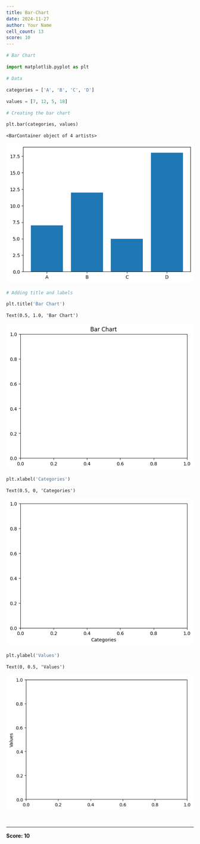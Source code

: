 ```yaml
---
title: Bar-Chart
date: 2024-11-27
author: Your Name
cell_count: 13
score: 10
---
```


```python
# Bar Chart
```


```python
import matplotlib.pyplot as plt
```


```python
# Data
```


```python
categories = ['A', 'B', 'C', 'D']
```


```python
values = [7, 12, 5, 18]
```


```python
# Creating the bar chart
```


```python
plt.bar(categories, values)
```




    <BarContainer object of 4 artists>




    
![png](bar-chart_files/bar-chart_6_1.png)
    



```python
# Adding title and labels
```


```python
plt.title('Bar Chart')
```




    Text(0.5, 1.0, 'Bar Chart')




    
![png](bar-chart_files/bar-chart_8_1.png)
    



```python
plt.xlabel('Categories')
```




    Text(0.5, 0, 'Categories')




    
![png](bar-chart_files/bar-chart_9_1.png)
    



```python
plt.ylabel('Values')
```




    Text(0, 0.5, 'Values')




    
![png](bar-chart_files/bar-chart_10_1.png)
    



```python

```


```python

```


---
**Score: 10**

